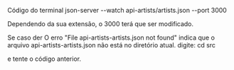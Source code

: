 Código do terminal
json-server --watch api-artists/artists.json --port 3000

Dependendo da sua extensão, o 3000 terá que ser modificado.

Se caso der O erro "File api-artists-artists.json not found" indica que o arquivo api-artists-artists.json não está no diretório atual.
digite:
cd src

e tente o código anterior.
